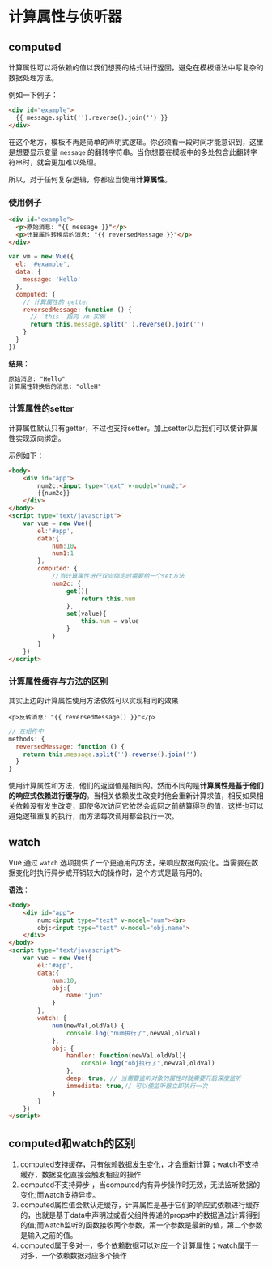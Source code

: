 # 计算属性与侦听器
## computed

计算属性可以将依赖的值以我们想要的格式进行返回，避免在模板语法中写复杂的数据处理方法。

例如一下例子：

```html
<div id="example">
  {{ message.split('').reverse().join('') }}
</div>
```

在这个地方，模板不再是简单的声明式逻辑。你必须看一段时间才能意识到，这里是想要显示变量 `message` 的翻转字符串。当你想要在模板中的多处包含此翻转字符串时，就会更加难以处理。

所以，对于任何复杂逻辑，你都应当使用**计算属性**。

### 使用例子

```html
<div id="example">
  <p>原始消息: "{{ message }}"</p>
  <p>计算属性转换后的消息: "{{ reversedMessage }}"</p>
</div>
```

```javascript
var vm = new Vue({
  el: '#example',
  data: {
    message: 'Hello'
  },
  computed: {
    // 计算属性的 getter
    reversedMessage: function () {
      // `this` 指向 vm 实例
      return this.message.split('').reverse().join('')
    }
  }
})
```

**结果**：

```html
原始消息: "Hello"
计算属性转换后的消息: "olleH"
```

### 计算属性的setter

计算属性默认只有getter，不过也支持setter。加上setter以后我们可以使计算属性实现双向绑定。

示例如下：

```html
<body>
    <div id="app">
        num2c:<input type="text" v-model="num2c">
        {{num2c}}
    </div>
</body>
<script type="text/javascript">
    var vue = new Vue({
        el:'#app',
        data:{
            num:10，
            num1:1
        },
        computed: {
            //当计算属性进行双向绑定时需要给一个set方法
            num2c: {
                get(){
                    return this.num
                },
                set(value){
                    this.num = value
                }
            }
        }
    })
</script>
```
### 计算属性缓存与方法的区别

其实上边的计算属性使用方法依然可以实现相同的效果

```
<p>反转消息: "{{ reversedMessage() }}"</p>
```

```javascript
// 在组件中
methods: {
  reversedMessage: function () {
    return this.message.split('').reverse().join('')
  }
}
```

使用计算属性和方法，他们的返回值是相同的。然而不同的是**计算属性是基于他们的响应式依赖进行缓存的**。当相关依赖发生改变时他会重新计算求值，相反如果相关依赖没有发生改变，即使多次访问它依然会返回之前结算得到的值，这样也可以避免逻辑重复的执行，而方法每次调用都会执行一次。

## watch

Vue 通过 `watch` 选项提供了一个更通用的方法，来响应数据的变化。当需要在数据变化时执行异步或开销较大的操作时，这个方式是最有用的。

**语法**：

```html
<body>
    <div id="app">
        num:<input type="text" v-model="num"><br>
        obj:<input type="text" v-model="obj.name">
    </div>
</body>
<script type="text/javascript">
    var vue = new Vue({
        el:'#app',
        data:{
            num:10,
            obj:{
                name:"jun"
            }
        },
        watch: {
            num(newVal,oldVal) {
                console.log("num执行了",newVal,oldVal)
            },
            obj: {
                handler: function(newVal,oldVal){
                    console.log("obj执行了",newVal,oldVal)
                },
                deep: true, // 当需要监听对象的属性时就需要开启深度监听
                immediate: true,// 可以使监听器立即执行一次
            }
        }
    })
</script>
```

## computed和watch的区别

1. computed支持缓存，只有依赖数据发生变化，才会重新计算；watch不支持缓存，数据变化直接会触发相应的操作
2. computed不支持异步 ，当computed内有异步操作时无效，无法监听数据的变化;而watch支持异步。
3. computed属性值会默认走缓存，计算属性是基于它们的响应式依赖进行缓存的，也就是基于data中声明过或者父组件传递的props中的数据通过计算得到的值;而watch监听的函数接收两个参数，第一个参数是最新的值，第二个参数是输入之前的值。
4. computed属于多对一，多个依赖数据可以对应一个计算属性；watch属于一对多，一个依赖数据对应多个操作